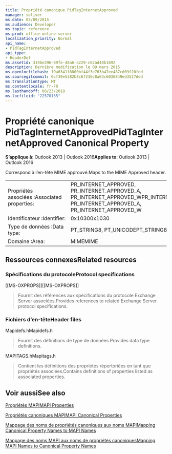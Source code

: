 ```yaml
---
title: Propriété canonique PidTagInternetApproved
manager: soliver
ms.date: 03/09/2015
ms.audience: Developer
ms.topic: reference
ms.prod: office-online-server
localization_priority: Normal
api_name:
- PidTagInternetApproved
api_type:
- HeaderDef
ms.assetid: 319be396-89fe-48a6-a229-c62ad48b1692
description: Dernière modification le 09 mars 2015
ms.openlocfilehash: 19a6341f8800bf44f3e763b47ee487cd09f20fdd
ms.sourcegitcommit: 0cf39e5382b8c6f236c8a63c6036849ed3527ded
ms.translationtype: MT
ms.contentlocale: fr-FR
ms.lasthandoff: 08/23/2018
ms.locfileid: "22578135"
---
```

# <a name="pidtaginternetapproved-canonical-property"></a><span data-ttu-id="1c6f8-103">Propriété canonique PidTagInternetApproved</span><span class="sxs-lookup"><span data-stu-id="1c6f8-103">PidTagInternetApproved Canonical Property</span></span>

  
  
<span data-ttu-id="1c6f8-104">**S’applique à**: Outlook 2013 | Outlook 2016</span><span class="sxs-lookup"><span data-stu-id="1c6f8-104">**Applies to**: Outlook 2013 | Outlook 2016</span></span> 
  
<span data-ttu-id="1c6f8-105">Correspond à l’en-tête MIME approuvé.</span><span class="sxs-lookup"><span data-stu-id="1c6f8-105">Maps to the MIME Approved header.</span></span>
  
|||
|:-----|:-----|
|<span data-ttu-id="1c6f8-106">Propriétés associées :</span><span class="sxs-lookup"><span data-stu-id="1c6f8-106">Associated properties:</span></span>  <br/> |<span data-ttu-id="1c6f8-107">PR_INTERNET_APPROVED, PR_INTERNET_APPROVED_A, PR_INTERNET_APPROVED_W</span><span class="sxs-lookup"><span data-stu-id="1c6f8-107">PR_INTERNET_APPROVED, PR_INTERNET_APPROVED_A, PR_INTERNET_APPROVED_W</span></span>  <br/> |
|<span data-ttu-id="1c6f8-108">Identificateur :</span><span class="sxs-lookup"><span data-stu-id="1c6f8-108">Identifier:</span></span>  <br/> |<span data-ttu-id="1c6f8-109">0x1030</span><span class="sxs-lookup"><span data-stu-id="1c6f8-109">0x1030</span></span>  <br/> |
|<span data-ttu-id="1c6f8-110">Type de données :</span><span class="sxs-lookup"><span data-stu-id="1c6f8-110">Data type:</span></span>  <br/> |<span data-ttu-id="1c6f8-111">PT_STRING8, PT_UNICODE</span><span class="sxs-lookup"><span data-stu-id="1c6f8-111">PT_STRING8, PT_UNICODE</span></span>  <br/> |
|<span data-ttu-id="1c6f8-112">Domaine :</span><span class="sxs-lookup"><span data-stu-id="1c6f8-112">Area:</span></span>  <br/> |<span data-ttu-id="1c6f8-113">MIME</span><span class="sxs-lookup"><span data-stu-id="1c6f8-113">MIME</span></span>  <br/> |
   
## <a name="related-resources"></a><span data-ttu-id="1c6f8-114">Ressources connexes</span><span class="sxs-lookup"><span data-stu-id="1c6f8-114">Related resources</span></span>

### <a name="protocol-specifications"></a><span data-ttu-id="1c6f8-115">Spécifications du protocole</span><span class="sxs-lookup"><span data-stu-id="1c6f8-115">Protocol specifications</span></span>

<span data-ttu-id="1c6f8-116">[[MS-OXPROPS]]</span><span class="sxs-lookup"><span data-stu-id="1c6f8-116">[[MS-OXPROPS]]</span></span> 
  
> <span data-ttu-id="1c6f8-117">Fournit des références aux spécifications du protocole Exchange Server associées.</span><span class="sxs-lookup"><span data-stu-id="1c6f8-117">Provides references to related Exchange Server protocol specifications.</span></span>
    
### <a name="header-files"></a><span data-ttu-id="1c6f8-118">Fichiers d’en-tête</span><span class="sxs-lookup"><span data-stu-id="1c6f8-118">Header files</span></span>

<span data-ttu-id="1c6f8-119">Mapidefs.h</span><span class="sxs-lookup"><span data-stu-id="1c6f8-119">Mapidefs.h</span></span>
  
> <span data-ttu-id="1c6f8-120">Fournit des définitions de type de données.</span><span class="sxs-lookup"><span data-stu-id="1c6f8-120">Provides data type definitions.</span></span>
    
<span data-ttu-id="1c6f8-121">MAPITAGS.h</span><span class="sxs-lookup"><span data-stu-id="1c6f8-121">Mapitags.h</span></span>
  
> <span data-ttu-id="1c6f8-122">Contient les définitions des propriétés répertoriées en tant que propriétés associées.</span><span class="sxs-lookup"><span data-stu-id="1c6f8-122">Contains definitions of properties listed as associated properties.</span></span>
    
## <a name="see-also"></a><span data-ttu-id="1c6f8-123">Voir aussi</span><span class="sxs-lookup"><span data-stu-id="1c6f8-123">See also</span></span>



[<span data-ttu-id="1c6f8-124">Propriétés MAPI</span><span class="sxs-lookup"><span data-stu-id="1c6f8-124">MAPI Properties</span></span>](mapi-properties.md)
  
[<span data-ttu-id="1c6f8-125">Propriétés canoniques MAPI</span><span class="sxs-lookup"><span data-stu-id="1c6f8-125">MAPI Canonical Properties</span></span>](mapi-canonical-properties.md)
  
[<span data-ttu-id="1c6f8-126">Mappage des noms de propriétés canoniques aux noms MAPI</span><span class="sxs-lookup"><span data-stu-id="1c6f8-126">Mapping Canonical Property Names to MAPI Names</span></span>](mapping-canonical-property-names-to-mapi-names.md)
  
[<span data-ttu-id="1c6f8-127">Mappage des noms MAPI aux noms de propriétés canoniques</span><span class="sxs-lookup"><span data-stu-id="1c6f8-127">Mapping MAPI Names to Canonical Property Names</span></span>](mapping-mapi-names-to-canonical-property-names.md)


